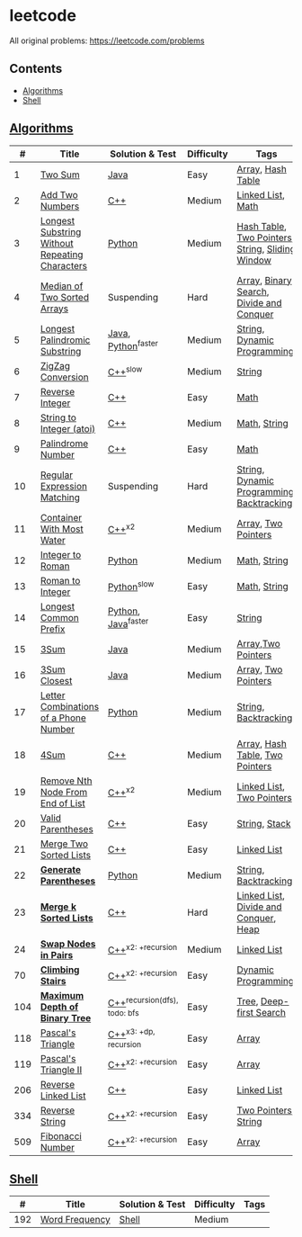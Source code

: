 # leetcode

<!-- TODO list
1. Use tags and difficulty to categorize promblems
2. make a shell to auto edit readme file
-->

All original problems: <https://leetcode.com/problems>

## Contents

* [Algorithms](#Algorithms)
* [Shell](#Shell)

## [Algorithms](algorithms)

| # | Title | Solution & Test | Difficulty | Tags
| --- | --- | --- | --- | --- |
| 1 | [Two Sum](https://leetcode.com/problems/two-sum) | [Java](algorithms/java/src/two_sum) | Easy | [Array], [Hash Table]
| 2 | [Add Two Numbers](https://leetcode.com/problems/add-two-numbers) | [C++](algorithms/cpp/add_two_numbers) | Medium | [Linked List], [Math]
| 3 | [Longest Substring Without Repeating Characters](https://leetcode.com/problems/longest-substring-without-repeating-characters/) | [Python](algorithms/python/longest_substring_without_repeating_characters) | Medium | [Hash Table], [Two Pointers], [String], [Sliding Window]
| 4 | [Median of Two Sorted Arrays](https://leetcode.com/problems/median-of-two-sorted-arrays/) | Suspending | Hard | [Array], [Binary Search], [Divide and Conquer]
| 5 | [Longest Palindromic Substring](https://leetcode.com/problems/longest-palindromic-substring/) | [Java](algorithms/java/src/longest_palindromic_substring), [Python](algorithms/python/longest_palindromic_substring)<sup>faster</sup> | Medium | [String], [Dynamic Programming] 
| 6 | [ZigZag Conversion](https://leetcode.com/problems/zigzag-conversion) | [C++](algorithms/cpp/zig_zag_conversion)<sup>slow</sup> | Medium | [String]
| 7 | [Reverse Integer](https://leetcode.com/problems/reverse-integer/) | [C++](algorithms/cpp/reverse_integer) | Easy | [Math]
| 8 | [String to Integer (atoi)](https://leetcode.com/problems/string-to-integer-atoi/) | [C++](algorithms/cpp/string_to_integer_atoi) | Medium | [Math], [String]
| 9 | [Palindrome Number](https://leetcode.com/problems/palindrome-number/) | [C++](algorithms/cpp/palindrome_number) | Easy | [Math]
| 10 | [Regular Expression Matching](https://leetcode.com/problems/regular-expression-matching/) | Suspending | Hard | [String], [Dynamic Programming], [Backtracking]
| 11 | [Container With Most Water](https://leetcode.com/problems/container-with-most-water/) | [C++](algorithms/cpp/container_with_most_water)<sup>x2</sup> | Medium | [Array], [Two Pointers]
| 12 | [Integer to Roman](https://leetcode.com/problems/integer-to-roman/) | [Python](algorithms/python/integer_to_roman) | Medium | [Math], [String]
| 13 | [Roman to Integer](https://leetcode.com/problems/roman-to-integer/) | [Python](algorithms/python/roman_to_integer)<sup>slow</sup> | Easy | [Math], [String]
| 14 | [Longest Common Prefix](https://leetcode.com/problems/longest-common-prefix/) | [Python](algorithms/python/longest_common_prefix), [Java](algorithms/java/src/longest_common_prefix)<sup>faster</sup> | Easy | [String]
| 15 | [3Sum](https://leetcode.com/problems/3sum/) | [Java](algorithms/java/src/three_sum) | Medium | [Array],[Two Pointers]
| 16 | [3Sum Closest](https://leetcode.com/problems/3sum-closest/) | [Java](algorithms/java/src/three_sum_closest) | Medium | [Array], [Two Pointers]
| 17 | [Letter Combinations of a Phone Number](https://leetcode.com/problems/letter-combinations-of-a-phone-number/) | [Python](algorithms/python/letter_combinations_of_a_phone_number) | Medium | [String], [Backtracking]
| 18 | [4Sum](https://leetcode.com/problems/4sum/) | [C++](algorithms/cpp/four_sum) | Medium | [Array], [Hash Table], [Two Pointers]
| 19 | [Remove Nth Node From End of List](https://leetcode.com/problems/remove-nth-node-from-end-of-list/) | [C++](algorithms/cpp/remove_nth_node_from_end_of_list)<sup>x2</sup> | Medium | [Linked List], [Two Pointers]
| 20 | [Valid Parentheses](https://leetcode.com/problems/valid-parentheses/) | [C++](algorithms/cpp/valid_parentheses) | Easy | [String], [Stack]
| 21 | [Merge Two Sorted Lists](https://leetcode.com/problems/merge-two-sorted-lists/) | [C++](algorithms/cpp/merge_two_sorted_lists) | Easy | [Linked List]
| 22 | **[Generate Parentheses](https://leetcode.com/problems/generate-parentheses/)** | [Python](algorithms/python/generate_parentheses) | Medium | [String], [Backtracking]
| 23 | **[Merge k Sorted Lists](https://leetcode.com/problems/merge-k-sorted-lists/)** | [C++](algorithms/cpp/merge_k_sorted_lists) | Hard | [Linked List], [Divide and Conquer], [Heap]
| 24 | **[Swap Nodes in Pairs](https://leetcode.com/problems/swap-nodes-in-pairs/)** | [C++](algorithms/cpp/swap_nodes_in_pairs)<sup>x2: +recursion</sup> | Medium | [Linked List]
| 70 | **[Climbing Stairs](https://leetcode.com/problems/climbing-stairs/)** | [C++](algorithms/cpp/climbing_stairs)<sup>x2: +recursion</sup> | Easy | [Dynamic Programming]
| 104 | **[Maximum Depth of Binary Tree](https://leetcode.com/problems/maximum-depth-of-binary-tree/)** | [C++](algorithms/cpp/maximum_depth_of_binary_tree)<sup>recursion(dfs), todo: bfs</sup> | Easy | [Tree], [Deep-first Search]
| 118 | [Pascal's Triangle](https://leetcode.com/problems/pascals-triangle/) | [C++](algorithms/cpp/pascals_triangle)<sup>x3: +dp, recursion</sup> | Easy | [Array]
| 119 | [Pascal's Triangle II](https://leetcode.com/problems/pascals-triangle-ii/) | [C++](algorithms/cpp/pascals_triangle_ii)<sup>x2: +recursion</sup> | Easy | [Array]
| 206 | [Reverse Linked List](https://leetcode.com/problems/reverse-linked-list/) | [C++](algorithms/cpp/reverse_linked_list) | Easy | [Linked List]
| 334 | [Reverse String](https://leetcode.com/problems/reverse-string/) | [C++](algorithms/cpp/reverse_string)<sup>x2: +recursion</sup> | Easy | [Two Pointers], [String]
| 509 | [Fibonacci Number](https://leetcode.com/problems/fibonacci-number/) | [C++](algorithms/cpp/fibonacci_number)<sup>x2: +recursion</sup> | Easy | [Array]


## [Shell](shell)

| # | Title | Solution & Test | Difficulty | Tags
| --- | --- | --- | --- | --- |
| 192 | [Word Frequency](https://leetcode.com/problems/word-frequency/) | [Shell](shell/word_frequency) | Medium |  

<!-- tag links -->
[Array]:https://leetcode.com/tag/array/
[Backtracking]:https://leetcode.com/tag/backtracking/
[Binary Search]:https://leetcode.com/problems/median-of-two-sorted-arrays/
[Deep-first Search]:https://leetcode.com/tag/depth-first-search/
[Divide and Conquer]:https://leetcode.com/tag/divide-and-conquer/
[Dynamic Programming]:https://leetcode.com/tag/dynamic-programming/
[Hash Table]:https://leetcode.com/tag/hash-table/
[Heap]:https://leetcode.com/tag/heap/
[Linked List]:https://leetcode.com/tag/linked-list/
[Math]:https://leetcode.com/tag/math/
[Sliding Window]:https://leetcode.com/tag/sliding-window/
[Stack]:https://leetcode.com/tag/stack/
[String]:https://leetcode.com/tag/string/
[Tree]:https://leetcode.com/tag/tree/
[Two Pointers]:https://leetcode.com/tag/two-pointers/
